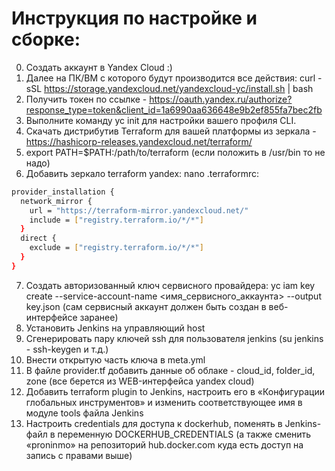 # Инструкция по настройке и сборке:

0. Создать аккаунт в Yandex Cloud :) 
1. Далее на ПК/ВМ с которого будут производится все действия: 
   curl -sSL https://storage.yandexcloud.net/yandexcloud-yc/install.sh | bash
2. Получить токен по ссылке - https://oauth.yandex.ru/authorize?response_type=token&client_id=1a6990aa636648e9b2ef855fa7bec2fb
3. Выполните команду yc init для настройки вашего профиля CLI.
4. Скачать дистрибутив Terraform для вашей платформы из зеркала - https://hashicorp-releases.yandexcloud.net/terraform/
5. export PATH=$PATH:/path/to/terraform (если положить в /usr/bin то не надо)
6. Добавить зеркало terraform yandex: nano .terraformrc:

```bash
provider_installation {
  network_mirror {
    url = "https://terraform-mirror.yandexcloud.net/"
    include = ["registry.terraform.io/*/*"]
  }
  direct {
    exclude = ["registry.terraform.io/*/*"]
  }
}
```

7.  Создать авторизованный ключ сервисного провайдера: yc iam key create --service-account-name <имя_сервисного_аккаунта> --output key.json (сам сервисный аккаунт должен быть создан в веб-интерфейсе заранее)
8.  Установить Jenkins на управляющий host
9.  Сгенерировать пару ключей ssh для пользователя jenkins (su jenkins - ssh-keygen и т.д.)
10. Внести открытую часть ключа в meta.yml
11. В файле provider.tf добавить данные об облаке - cloud_id, folder_id, zone (все берется из WEB-интерфейса yandex cloud) 
12. Добавить terraform plugin to Jenkins, настроить его в «Конфигурации глобальных инструментов» и изменить соответствующее имя в модуле tools файла Jenkins 
13. Настроить credentials для доступа к dockerhub, поменять в Jenkins-файл в переменную DOCKERHUB_CREDENTIALS (а также сменить «proninmo» на репозиторий  hub.docker.com куда есть доступ на запись с правами выше)
